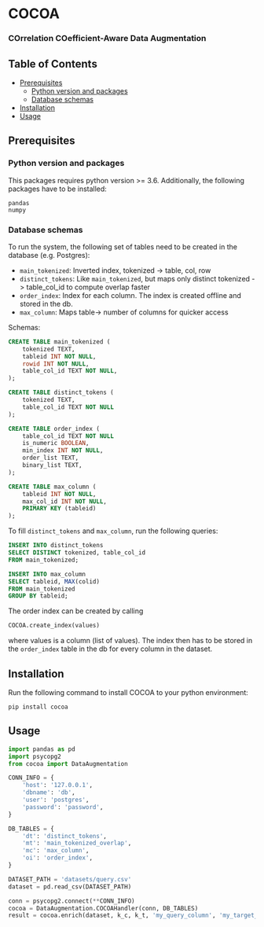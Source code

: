 # COCOA
### COrrelation COefficient-Aware Data Augmentation

## Table of Contents
  - [Prerequisites](#prerequisites)
    - [Python version and packages](#python-version-and-packages)
    - [Database schemas](#database-schemas)
  - [Installation](#installation)
  - [Usage](#usage)

## Prerequisites
### Python version and packages
This packages requires python version >= 3.6. Additionally, the following packages have to be installed:
```
pandas
numpy
```

### Database schemas
To run the system, the following set of tables need to be created in the database (e.g. Postgres):
- ```main_tokenized```: Inverted index, tokenized -> table, col, row
- ```distinct_tokens```: Like ```main_tokenized```, but maps only distinct tokenized -> table_col_id to compute
overlap faster
- ```order_index```: Index for each column. The index is created offline and stored in the db.
- ```max_column```: Maps table-> number of columns for quicker access

Schemas:
```sql
CREATE TABLE main_tokenized (
    tokenized TEXT,
    tableid INT NOT NULL,
    rowid INT NOT NULL,
    table_col_id TEXT NOT NULL,
);

CREATE TABLE distinct_tokens (
    tokenized TEXT, 
    table_col_id TEXT NOT NULL
);

CREATE TABLE order_index (
    table_col_id TEXT NOT NULL
    is_numeric BOOLEAN,
    min_index INT NOT NULL,
    order_list TEXT,
    binary_list TEXT,
);

CREATE TABLE max_column (
    tableid INT NOT NULL,
    max_col_id INT NOT NULL,
    PRIMARY KEY (tableid)
);
```

To fill ```distinct_tokens``` and ```max_column```, run the following queries:
```sql
INSERT INTO distinct_tokens
SELECT DISTINCT tokenized, table_col_id
FROM main_tokenized;

INSERT INTO max_column 
SELECT tableid, MAX(colid)
FROM main_tokenized
GROUP BY tableid;
```

The order index can be created by calling
```python
COCOA.create_index(values)
```
where values is a column (list of values). The index then has to be stored in the ```order_index``` table in the db for 
every column in the dataset.

## Installation
Run the following command to install COCOA to your python environment:
```
pip install cocoa
```

## Usage
```python
import pandas as pd
import psycopg2
from cocoa import DataAugmentation

CONN_INFO = {
    'host': '127.0.0.1',
    'dbname': 'db',
    'user': 'postgres',
    'password': 'password',
}

DB_TABLES = {
    'dt': 'distinct_tokens',
    'mt': 'main_tokenized_overlap',
    'mc': 'max_column',
    'oi': 'order_index',
}

DATASET_PATH = 'datasets/query.csv'
dataset = pd.read_csv(DATASET_PATH)

conn = psycopg2.connect(**CONN_INFO)
cocoa = DataAugmentation.COCOAHandler(conn, DB_TABLES)
result = cocoa.enrich(dataset, k_c, k_t, 'my_query_column', 'my_target_column')
```